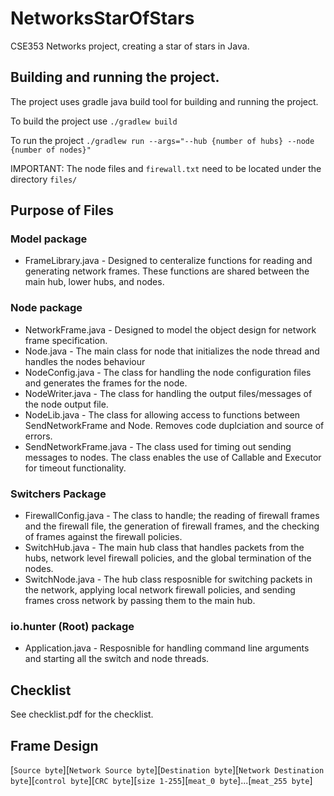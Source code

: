 # NetworksStarOfStars
CSE353 Networks project, creating a star of stars in Java.

## Building and running the project.

The project uses gradle java build tool for building and running the project.

To build the project use
`./gradlew build`

To run the project
`./gradlew run --args="--hub {number of hubs} --node {number of nodes}"`

IMPORTANT: The node files and `firewall.txt` need to be located under the directory `files/`

## Purpose of Files
### Model package
- FrameLibrary.java - Designed to centeralize functions for reading and generating network frames. These functions are shared between the main hub, lower hubs, and nodes.
### Node package
- NetworkFrame.java - Designed to model the object design for network frame specification.
- Node.java - The main class for node that initializes the node thread and handles the nodes behaviour
- NodeConfig.java - The class for handling the node configuration files and generates the frames for the node.
- NodeWriter.java - The class for handling the output files/messages of the node output file.
- NodeLib.java - The class for allowing access to functions between SendNetworkFrame and Node. Removes code duplciation and source of errors. 
- SendNetworkFrame.java - The class used for timing out sending messages to nodes. The class enables the use of Callable and Executor for timeout functionality.
### Switchers Package
- FirewallConfig.java - The class to handle; the reading of firewall frames and the firewall file, the generation of firewall frames, and the checking of frames against the firewall policies.
- SwitchHub.java - The main hub class that handles packets from the hubs, network level firewall policies, and the global termination of the nodes.
- SwitchNode.java - The hub class resposnible for switching packets in the network, applying local network firewall policies, and sending frames cross network by passing them to the main hub.
### io.hunter (Root) package
- Application.java - Resposnible for handling command line arguments and starting all the switch and node threads.
## Checklist
See checklist.pdf for the checklist.
## Frame Design
[`Source byte`][`Network Source byte`][`Destination byte`][`Network Destination byte`][`control byte`][`CRC byte`][`size 1-255`][`meat_0 byte`]...[`meat_255 byte`]
